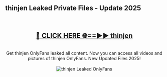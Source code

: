 <h2>thinjen Leaked Private Files - Update 2025</h2>
<br>
<div align="center">
<h2><a href="https://cliphot.my.id/thinjen" rel="nofollow">🔴 CLICK HERE 🌐==►► thinjen</a></h2>
<br>
Get thinjen OnlyFans leaked all content. Now you can access all videos and pictures of thinjen OnlyFans. New Updated Files 2025!
<br>
<br>
<a href="https://cliphot.my.id/thinjen" rel="nofollow" data-target="animated-image.originalLink"><img src="https://i.ibb.co.com/WyWwxjT/player-gif2.gif" alt="thinjen Leaked OnlyFans" style="max-width: 100%; display: inline-block;" data-target="animated-image.originalImage"></a>
</div>
<br>